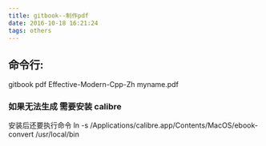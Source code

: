 ```yaml
---
title: gitbook--制作pdf
date: 2016-10-18 16:21:24
tags: others
---
```


## 命令行:
gitbook pdf Effective-Modern-Cpp-Zh  myname.pdf



### 如果无法生成 需要安装 calibre  

安装后还要执行命令
ln -s /Applications/calibre.app/Contents/MacOS/ebook-convert /usr/local/bin

